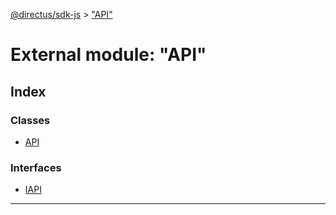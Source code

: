 [@directus/sdk-js](../README.md) > ["API"](../modules/_api_.md)

# External module: "API"

## Index

### Classes

* [API](../classes/_api_.api.md)

### Interfaces

* [IAPI](../interfaces/_api_.iapi.md)

---

